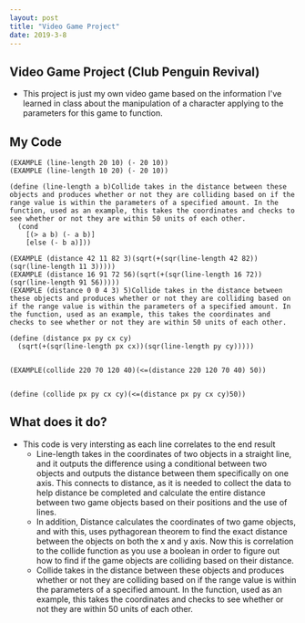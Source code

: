 ```yaml
---
layout: post
title: "Video Game Project"
date: 2019-3-8
---
```

## Video Game Project (Club Penguin Revival)

- This project is just my own video game based on the information I've learned in class about the manipulation of a character applying to the parameters for this game to function.

## My Code
```
(EXAMPLE (line-length 20 10) (- 20 10))
(EXAMPLE (line-length 10 20) (- 20 10))

(define (line-length a b)Collide takes in the distance between these objects and produces whether or not they are colliding based on if the range value is within the parameters of a specified amount. In the function, used as an example, this takes the coordinates and checks to see whether or not they are within 50 units of each other.
  (cond
    [(> a b) (- a b)]
    [else (- b a)]))

(EXAMPLE (distance 42 11 82 3)(sqrt(+(sqr(line-length 42 82))(sqr(line-length 11 3)))))
(EXAMPLE (distance 16 91 72 56)(sqrt(+(sqr(line-length 16 72))(sqr(line-length 91 56)))))
(EXAMPLE (distance 0 0 4 3) 5)Collide takes in the distance between these objects and produces whether or not they are colliding based on if the range value is within the parameters of a specified amount. In the function, used as an example, this takes the coordinates and checks to see whether or not they are within 50 units of each other.

(define (distance px py cx cy)
  (sqrt(+(sqr(line-length px cx))(sqr(line-length py cy)))))


(EXAMPLE(collide 220 70 120 40)(<=(distance 220 120 70 40) 50))


(define (collide px py cx cy)(<=(distance px py cx cy)50))
```
## What does it do?

- This code is very intersting as each line correlates to the end result
  - Line-length takes in the coordinates of two objects in a straight line, and it outputs the difference using a conditional between two objects and outputs the distance between them specifically on one axis. This connects to distance, as it is needed to collect the data to help distance be completed and calculate the entire distance between two game objects based on their positions and the use of lines.
  - In addition, Distance calculates the coordinates of two game objects, and with this, uses pythagorean theorem to find the exact distance between the objects on both the x and y axis. Now this is correlation to the collide function as you use a boolean in order to figure out how to find if the game objects are colliding based on their distance.
  - Collide takes in the distance between these objects and produces whether or not they are colliding based on if the range value is within the parameters of a specified amount. In the function, used as an example, this takes the coordinates and checks to see whether or not they are within 50 units of each other.
